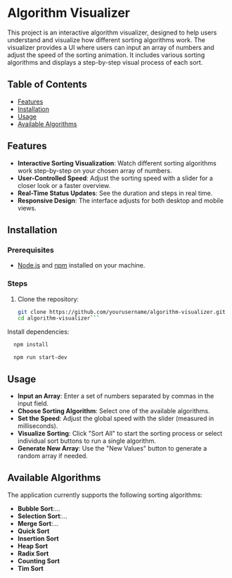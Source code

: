 # Algorithm Visualizer

This project is an interactive algorithm visualizer, designed to help users understand and visualize how different sorting algorithms work. The visualizer provides a UI where users can input an array of numbers and adjust the speed of the sorting animation. It includes various sorting algorithms and displays a step-by-step visual process of each sort.

## Table of Contents
- [Features](#features)
- [Installation](#installation)
- [Usage](#usage)
- [Available Algorithms](#available-algorithms)

## Features

- **Interactive Sorting Visualization**: Watch different sorting algorithms work step-by-step on your chosen array of numbers.
- **User-Controlled Speed**: Adjust the sorting speed with a slider for a closer look or a faster overview.
- **Real-Time Status Updates**: See the duration and steps in real time.
- **Responsive Design**: The interface adjusts for both desktop and mobile views.

## Installation

### Prerequisites

- [Node.js](https://nodejs.org/) and [npm](https://www.npmjs.com/) installed on your machine.

### Steps

1. Clone the repository:

   ```bash
   git clone https://github.com/yourusername/algorithm-visualizer.git
   cd algorithm-visualizer```
   
Install dependencies:

 ```bash
   npm install
 ```
 ```Run the application:
   npm run start-dev
 ```
## Usage
- **Input an Array**: Enter a set of numbers separated by commas in the input field.
- **Choose Sorting Algorithm**: Select one of the available algorithms.
- **Set the Speed**: Adjust the global speed with the slider (measured in milliseconds).
- **Visualize Sorting**: Click "Sort All" to start the sorting process or select individual sort buttons to run a single algorithm.
- **Generate New Array**: Use the "New Values" button to generate a random array if needed.

## Available Algorithms
The application currently supports the following sorting algorithms:

- **Bubble Sort**:...
- **Selection Sort**:...
- **Merge Sort**:...
- **Quick Sort**
- **Insertion Sort**
- **Heap Sort**
- **Radix Sort**
- **Counting Sort**
- **Tim Sort**
